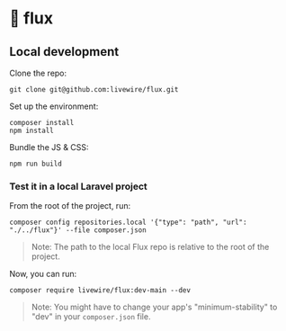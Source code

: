 # 🌊 flux

## Local development

Clone the repo:
```
git clone git@github.com:livewire/flux.git
```

Set up the environment:
```
composer install
npm install
```

Bundle the JS & CSS:
```
npm run build
```

### Test it in a local Laravel project

From the root of the project, run:
```
composer config repositories.local '{"type": "path", "url": "./../flux"}' --file composer.json
```

> Note: The path to the local Flux repo is relative to the root of the project.

Now, you can run:

```
composer require livewire/flux:dev-main --dev
```

> Note: You might have to change your app's "minimum-stability" to "dev" in your `composer.json` file.
